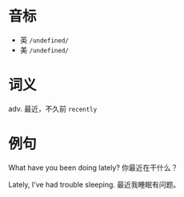 # 音标

- 英 `/undefined/`
- 美 `/undefined/`

# 词义

adv. 最近，不久前
`recently`

# 例句

What have you been doing lately?
你最近在干什么？

Lately, I’ve had trouble sleeping.
最近我睡眠有问题。


